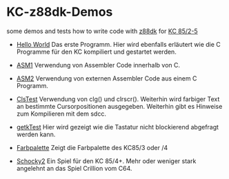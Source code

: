 # KC-z88dk-Demos
some demos and tests how to write code with [z88dk](https://github.com/z88dk/z88dk) for [KC 85/2-5](https://de.wikipedia.org/wiki/Kleincomputer_KC_85/2-4)

- [Hello World](HelloWorld/) 
Das erste Programm. Hier wird ebenfalls erläutert wie die C Programme für den KC kompiliert und gestartet werden.

- [ASM1](asm1/)
Verwendung von Assembler Code innerhalb von C.

- [ASM2](asm2/)
Verwendung von externen Assembler Code aus einem C Programm.

- [ClsTest](ClsTest/)
Verwendung von clg() und clrscr(). Weiterhin wird farbiger Text an bestimmte Cursorpositionen ausgegeben. Weiterhin gibt es Hinweise zum Kompilieren mit dem sdcc.

- [getkTest](getkTest/)
Hier wird gezeigt wie die Tastatur nicht blockierend abgefragt werden kann.

- [Farbpalette](Farbpalette/)
Zeigt die Farbpalette des KC85/3 oder /4

- [Schocky2](Schocky2/)
Ein  Spiel für den KC 85/4+. Mehr oder weniger stark angelehnt an das Spiel Crillion vom C64.